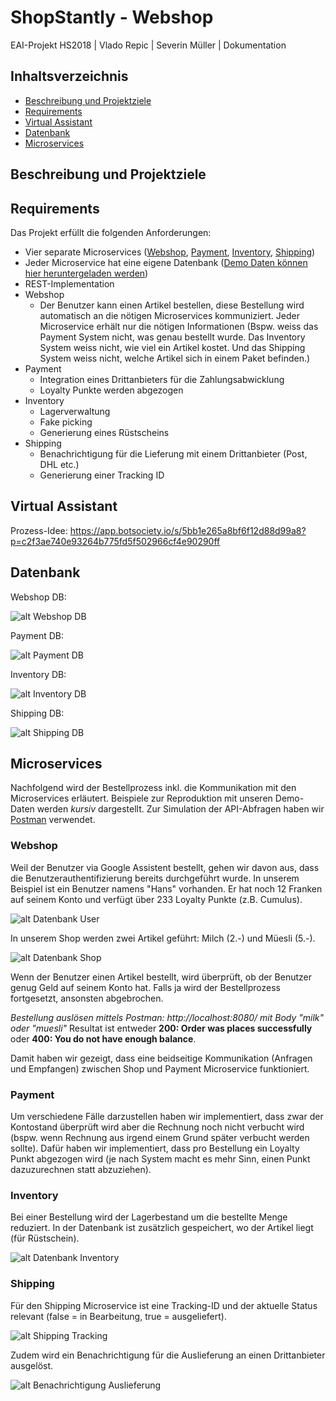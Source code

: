 # ShopStantly - Webshop
EAI-Projekt HS2018 | Vlado Repic | Severin Müller | Dokumentation

## Inhaltsverzeichnis
* [Beschreibung und Projektziele](https://github.com/ShopStantly/webshop#beschreibung-und-projektziele)
* [Requirements](https://github.com/ShopStantly/webshop#requirements)
* [Virtual Assistant](https://github.com/ShopStantly/webshop#virtual-assistant)
* [Datenbank](https://github.com/ShopStantly/webshop#datenbank)
* [Microservices](https://github.com/ShopStantly/webshop#microservices)

## Beschreibung und Projektziele

## Requirements
Das Projekt erfüllt die folgenden Anforderungen:
* Vier separate Microservices ([Webshop](https://github.com/ShopStantly/webshop), [Payment](https://github.com/ShopStantly/payment), [Inventory](https://github.com/ShopStantly/inventory), [Shipping](https://github.com/ShopStantly/shipping))
* Jeder Microservice hat eine eigene Datenbank ([Demo Daten können hier heruntergeladen werden](https://github.com/ShopStantly/database))
* REST-Implementation
* Webshop
  * Der Benutzer kann einen Artikel bestellen, diese Bestellung wird automatisch an die nötigen Microservices kommuniziert. Jeder Microservice erhält nur die nötigen Informationen (Bspw. weiss das Payment System nicht, was genau bestellt wurde. Das Inventory System weiss nicht, wie viel ein Artikel kostet. Und das Shipping System weiss nicht, welche Artikel sich in einem Paket befinden.)
* Payment
  * Integration eines Drittanbieters für die Zahlungsabwicklung
  * Loyalty Punkte werden abgezogen
* Inventory
  * Lagerverwaltung
  * Fake picking
  * Generierung eines Rüstscheins
* Shipping
  * Benachrichtigung für die Lieferung mit einem Drittanbieter (Post, DHL etc.)
  * Generierung einer Tracking ID

## Virtual Assistant
Prozess-Idee: https://app.botsociety.io/s/5bb1e265a8bf6f12d88d99a8?p=c2f3ae740e93264b775fd5f502966cf4e90290ff

## Datenbank

Webshop DB:

![alt Webshop DB](https://raw.githubusercontent.com/ShopStantly/webshop/master/assets/Order%20Management%20DB.png "Webshop DB")

Payment DB:

![alt Payment DB](https://raw.githubusercontent.com/ShopStantly/webshop/master/assets/Payment%20DB.png "Payment DB")

Inventory DB:

![alt Inventory DB](https://raw.githubusercontent.com/ShopStantly/webshop/master/assets/inventory%20db.png "Inventory DB")

Shipping DB:

![alt Shipping DB](https://raw.githubusercontent.com/ShopStantly/webshop/master/assets/Shipping%20DB.png "Shipping DB")

## Microservices
Nachfolgend wird der Bestellprozess inkl. die Kommunikation mit den Microservices erläutert. Beispiele zur Reproduktion mit unseren Demo-Daten werden *kursiv* dargestellt. Zur Simulation der API-Abfragen haben wir [Postman](https://www.getpostman.com/) verwendet.

### Webshop
Weil der Benutzer via Google Assistent bestellt, gehen wir davon aus, dass die Benutzerauthentifizierung bereits durchgeführt wurde. In unserem Beispiel ist ein Benutzer namens "Hans" vorhanden. Er hat noch 12 Franken auf seinem Konto und verfügt über 233 Loyalty Punkte (z.B. Cumulus).

![alt Datenbank User](https://raw.githubusercontent.com/ShopStantly/webshop/master/assets/githubdoku__paymentdb_hans.png "Datenbank User")

In unserem Shop werden zwei Artikel geführt: Milch (2.-) und Müesli (5.-).

![alt Datenbank Shop](https://raw.githubusercontent.com/ShopStantly/webshop/master/assets/githubdoku__shopdb_milkmuesli.png "Datenbank Shop")

Wenn der Benutzer einen Artikel bestellt, wird überprüft, ob der Benutzer genug Geld auf seinem Konto hat. Falls ja wird der Bestellprozess fortgesetzt, ansonsten abgebrochen.

*Bestellung auslösen mittels Postman: http://localhost:8080/ mit Body "milk" oder "muesli"*
Resultat ist entweder
**200: Order was places successfully** oder
**400: You do not have enough balance**.

Damit haben wir gezeigt, dass eine beidseitige Kommunikation (Anfragen und Empfangen) zwischen Shop und Payment Microservice funktioniert. 

### Payment
Um verschiedene Fälle darzustellen haben wir implementiert, dass zwar der Kontostand überprüft wird aber die Rechnung noch nicht verbucht wird (bspw. wenn Rechnung aus irgend einem Grund später verbucht werden sollte). Dafür haben wir implementiert, dass pro Bestellung ein Loyalty Punkt abgezogen wird (je nach System macht es mehr Sinn, einen Punkt dazuzurechnen statt abzuziehen).

### Inventory
Bei einer Bestellung wird der Lagerbestand um die bestellte Menge reduziert. In der Datenbank ist zusätzlich gespeichert, wo der Artikel liegt (für Rüstschein).

![alt Datenbank Inventory](https://raw.githubusercontent.com/ShopStantly/webshop/master/assets/githubdoku__inventorydb_lager.png "Datenbank Inventory")

### Shipping
Für den Shipping Microservice ist eine Tracking-ID und der aktuelle Status relevant (false = in Bearbeitung, true = ausgeliefert).

![alt Shipping Tracking](https://raw.githubusercontent.com/ShopStantly/webshop/master/assets/githubdoku__shippingdb_tracking.png "Shipping Tracking")

Zudem wird ein Benachrichtigung für die Auslieferung an einen Drittanbieter ausgelöst.

![alt Benachrichtigung Auslieferung](https://raw.githubusercontent.com/ShopStantly/webshop/master/assets/githubdoku__shippingdb_syso.png "Benachrichtigung Auslieferung")
